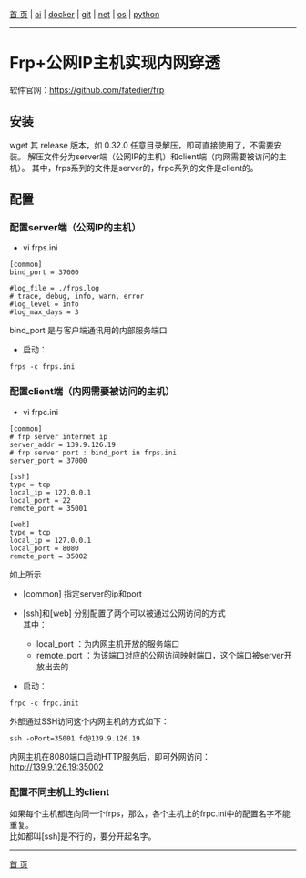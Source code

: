 [首 页](https://patrickj-fd.github.io/index) | [ai](https://patrickj-fd.github.io/mdfiles/ai/index) | [docker](https://patrickj-fd.github.io/mdfiles/docker/index) | [git](https://patrickj-fd.github.io/mdfiles/git/index) | [net](https://patrickj-fd.github.io/mdfiles/net/index) | [os](https://patrickj-fd.github.io/mdfiles/os/index) | [python](https://patrickj-fd.github.io/mdfiles/python/index)

---

# Frp+公网IP主机实现内网穿透

软件官网：https://github.com/fatedier/frp

## 安装
wget 其 release 版本，如 0.32.0
任意目录解压，即可直接使用了，不需要安装。
解压文件分为server端（公网IP的主机）和client端（内网需要被访问的主机）。
其中，frps系列的文件是server的，frpc系列的文件是client的。

## 配置
### 配置server端（公网IP的主机）

- vi frps.ini

```
[common]
bind_port = 37000

#log_file = ./frps.log
# trace, debug, info, warn, error
#log_level = info
#log_max_days = 3
```
bind_port 是与客户端通讯用的内部服务端口

- 启动：

```
frps -c frps.ini
```

### 配置client端（内网需要被访问的主机）

- vi frpc.ini

```
[common]
# frp server internet ip
server_addr = 139.9.126.19
# frp server port : bind_port in frps.ini
server_port = 37000

[ssh]
type = tcp
local_ip = 127.0.0.1
local_port = 22
remote_port = 35001

[web]
type = tcp
local_ip = 127.0.0.1
local_port = 8080
remote_port = 35002
```

如上所示
- [common] 指定server的ip和port  
- [ssh]和[web] 分别配置了两个可以被通过公网访问的方式  
  其中：
  * local_port  ：为内网主机开放的服务端口
  * remote_port ：为该端口对应的公网访问映射端口，这个端口被server开放出去的

- 启动：

```
frpc -c frpc.init
```

外部通过SSH访问这个内网主机的方式如下：
```
ssh -oPort=35001 fd@139.9.126.19
```
内网主机在8080端口启动HTTP服务后，即可外网访问：  
http://139.9.126.19:35002

### 配置不同主机上的client

如果每个主机都连向同一个frps，那么，各个主机上的frpc.ini中的配置名字不能重复。  
比如都叫[ssh]是不行的，要分开起名字。

---

[首 页](https://patrickj-fd.github.io/index)
